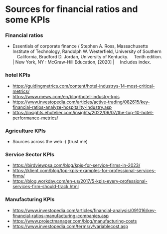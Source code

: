 # Sources for financial ratios and some KPIs
### Financial ratios
* Essentials of corporate finance / Stephen A. Ross, Massachusetts 
 Institute of Technology, Randolph W. Westerfield, University of Southern 
 California, Bradford D. Jordan, University of Kentucky.
 Tenth edition. | New York, NY : McGraw-Hill Education, [2020] | 
 Includes index.
### hotel KPIs
* https://guidingmetrics.com/content/hotel-industrys-14-most-critical-metrics/
* https://www.mews.com/en/blog/hotel-industry-kpis
* https://www.investopedia.com/articles/active-trading/082615/key-financial-ratios-analyze-hospitality-industry.asp
* https://insights.ehotelier.com/insights/2022/06/07/the-top-10-hotel-performance-metrics/
### Agriculture KPIs
* Sources across the web :) (trust me)
### Service Sector KPIs
* https://birdviewpsa.com/blog/kpis-for-service-firms-in-2023/
* https://klient.com/blog/top-kpis-examples-for-professional-services-firms/
* https://blog.workday.com/en-us/2017/5-kpis-every-professional-services-firm-should-track.html
### Manufacturing KPIs
* https://www.investopedia.com/articles/financial-analysis/091016/key-financial-ratios-manufacturing-companies.asp
* https://www.projectmanager.com/blog/manufacturing-costs
* https://www.investopedia.com/terms/v/variablecost.asp
